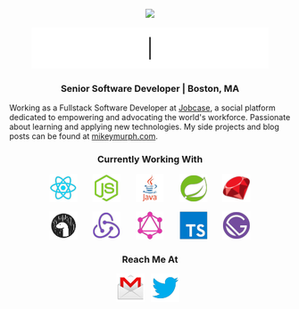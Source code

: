 <p align="center">
  <img src="https://res.cloudinary.com/dtghgjg3i/image/upload/v1594836924/gatsby-personal-site/mike-murphy-logo-avatar-300_kwsai3.png">
</p>

<p align="center">
  <img src="https://raw.githubusercontent.com/mikeymurph77/mikeymurph77/master/images/greetings.gif">
</p>

<p align='center'>
  <h3 align='center'>Senior Software Developer | Boston, MA</h3>
</p>
 
Working as a Fullstack Software Developer at [Jobcase](http://jobcase.com), a social platform dedicated to empowering and advocating the world's workforce. Passionate about learning and applying new technologies. My side projects and blog posts can be found at [mikeymurph.com](https://mikeymurph.com).

<h3 align="center">Currently Working With</h3>
<p align='center'>
  <img height="50" alt="react" title="react" src="https://raw.githubusercontent.com/mikeymurph77/mikeymurph77/master/images/react.png">&nbsp;&nbsp;&nbsp;&nbsp;&nbsp;&nbsp;
  <img height="50" alt="nodejs" title="Node.js" src="https://raw.githubusercontent.com/mikeymurph77/mikeymurph77/master/images/nodejs.png">&nbsp;&nbsp;&nbsp;&nbsp;&nbsp;&nbsp;
  <img height="50" alt="java" title="Java" src="https://raw.githubusercontent.com/mikeymurph77/mikeymurph77/master/images/java.png">&nbsp;&nbsp;&nbsp;&nbsp;&nbsp;&nbsp;
  <img height="50" alt="spring" title="Spring" src="https://raw.githubusercontent.com/mikeymurph77/mikeymurph77/master/images/spring.png">&nbsp;&nbsp;&nbsp;&nbsp;&nbsp;&nbsp;
  <img height="50" alt="ruby" title="Ruby" src="https://raw.githubusercontent.com/mikeymurph77/mikeymurph77/master/images/ruby.png">
</p>
<p align='center'>
  <img height="50" alt="deno" title="Deno" src="https://raw.githubusercontent.com/mikeymurph77/mikeymurph77/master/images/deno.png">&nbsp;&nbsp;&nbsp;&nbsp;&nbsp;&nbsp;
  <img height="50" alt="redux" title="Redux" src="https://raw.githubusercontent.com/mikeymurph77/mikeymurph77/master/images/redux.png">&nbsp;&nbsp;&nbsp;&nbsp;&nbsp;&nbsp;
  <img height="50" alt="graphql" title="GraphQL" src="https://raw.githubusercontent.com/mikeymurph77/mikeymurph77/master/images/graphql.png">&nbsp;&nbsp;&nbsp;&nbsp;&nbsp;&nbsp;
  <img height="50" alt="typescript" title="TypeScript" src="https://raw.githubusercontent.com/mikeymurph77/mikeymurph77/master/images/typescript.png">&nbsp;&nbsp;&nbsp;&nbsp;&nbsp;&nbsp;
  <img height="50" alt="gatsby" title="Gatsby" src="https://raw.githubusercontent.com/mikeymurph77/mikeymurph77/master/images/gatsby.png">
</p>

<h3 align="center">Reach Me At</h3>
<p align='center'>
  <a href="mailto:mikemurphy@hey.com"><img height="50" src="https://raw.githubusercontent.com/mikeymurph77/mikeymurph77/master/images/email.png"></a>&nbsp;&nbsp;
  <a href="https://twitter/mikeymurph77"><img height="50" src="https://raw.githubusercontent.com/mikeymurph77/mikeymurph77/master/images/twitter.png"></a>&nbsp;&nbsp;
</p>

